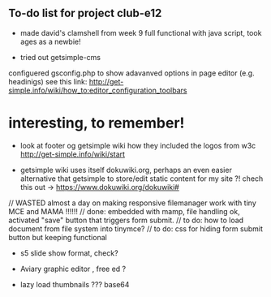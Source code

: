 To-do list for project club-e12
-------------------------------

* made david's clamshell from week 9 full functional with java script, took ages as a newbie!

* tried out getsimple-cms

configuered gsconfig.php to show adavanved options in page editor (e.g. headinigs) see this link: http://get-simple.info/wiki/how_to:editor_configuration_toolbars


# interesting, to remember!

* look at footer og getsimple wiki how they included the logos from w3c
http://get-simple.info/wiki/start

* getsimple wiki uses itself dokuwiki.org, perhaps an even easier alternative that getsimple to store/edit static content for my site ?!
chech this out -> https://www.dokuwiki.org/dokuwiki#

// WASTED almost a day on making responsive filemanager work with tiny MCE and MAMA !!!!!!
// done: embedded with mamp, file handling ok, activated "save" button that triggers form submit.
// to do: how to load document from file system into tinymce?
// to do: css for hiding form submit button but keeping functional

* s5 slide show format, check?

* Aviary graphic editor , free ed ?

* lazy load thumbnails ??? base64